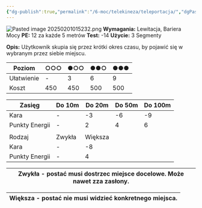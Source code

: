 ```yaml
---
{"dg-publish":true,"permalink":"/6-moc/telekineza/teleportacja/","dgPassFrontmatter":true}
---
```


![Pasted image 20250201015232.png](/img/user/6%20Obrazy/Pasted%20image%2020250201015232.png)
**Wymagania:** Lewitacja, Bariera Mocy
**PE:** 12 za każde 5 metrów
**Test:** -14
**Użycie:** 3 Segmenty

**Opis:** Użytkownik skupia się przez krótki okres czasu, by pojawić się w wybranym przez siebie miejscu.

| Poziom     | ○○○ | ●○○ | ●●○ | ●●● |
| ---------- | --- | --- | --- | --- |
| Ułatwienie | -   | 3   | 6   | 9   |
| Koszt      | 450 | 450 | 500 | 500 |

| Zasięg         | Do 10m | Do 20m  | Do 50m | Do 100m |
| -------------- | ------ | ------- | ------ | ------- |
| Kara           | -      | -3      | -6     | -9      |
| Punkty Energii | -      | 2       | 4      | 6       |
|                |        |         |        |         |
| Rodzaj         | Zwykła | Większa |        |         |
| Kara           | -      | -8      |        |         |
| Punkty Energii | -      | 4       |        |         |


| **Zwykła** - postać musi dostrzec miejsce docelowe. Może nawet zza zasłony. |
| --------------------------------------------------------------------------- |

| **Większa** - postać nie musi widzieć konkretnego miejsca. |
| ---------------------------------------------------------- |
